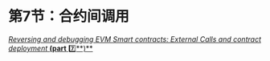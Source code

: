 # 第7节：合约间调用

[*Reversing and debugging EVM Smart contracts: External Calls and contract deployment* **(part** 7️⃣**)**](https://medium.com/@TrustChain/reversing-and-debugging-the-evm-part-7-2a20a44a555e)